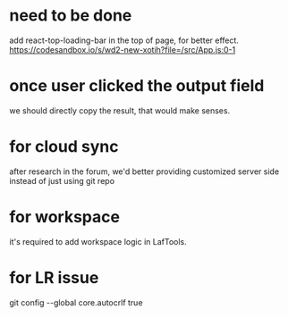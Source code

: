 # need to be done

add react-top-loading-bar in the top of page, for better effect.
https://codesandbox.io/s/wd2-new-xotih?file=/src/App.js:0-1

# once user clicked the output field

we should directly copy the result, that would make senses.

# for cloud sync

after research in the forum, we'd better providing customized server side instead of just using git repo

# for workspace

it's required to add workspace logic in LafTools.

# for LR issue

git config --global core.autocrlf true
